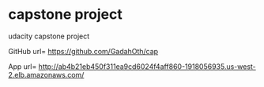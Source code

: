 # capstone project
udacity capstone project

GitHub url= https://github.com/GadahOth/cap

App url= http://ab4b21eb450f311ea9cd6024f4aff860-1918056935.us-west-2.elb.amazonaws.com/
